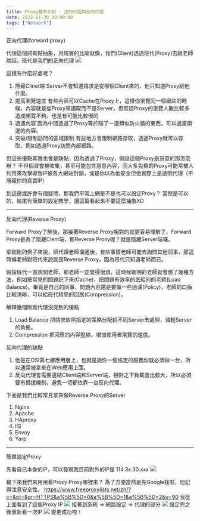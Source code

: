 ```yaml
---
title: Proxy基本介紹 - 正向代理與反向代理
date: 2022-11-30 00:00:00
tags: ["Network"]
---
```


正向代理(forward proxy)

代理這個詞有點抽象，用現實的比喻就像，我們(Client)透過班代(Proxy)去跟老師說話，班代是我們的正向代理
![](https://i.imgur.com/PTgibRB.png)

這樣有什麼好處呢？

<!--more-->
1. 隱藏Clinet端
Server不會知道請求是從哪個Client來的，他只知道Proxy給他什麼。
2. 提高瀏覽速度
有些內容可以Cache在Proxy上，這樣你瀏覽同一個網站的時候，內容就是從Proxy來讀取而不是Server，但假設Proxy的瀏覽人數比較多造成頻寬不夠，也是有可能比較慢的
3. 過濾內容
因為中間透過了Proxy等於隔了一道類似防火牆的東西，可以過濾兩邊的內容。
4. 突破/限制訪問的區域限制
有些地方會限制網路存取，透過Proxy就可以存取，例如透過Proxy訪問內部網路。

但這些優點其實也會是缺點，因為透過了Proxy，假設這個Proxy是惡意的那怎麼辦？
不但個資會被收集，甚至可能包含惡意內容，而大多免費的Proxy可能常被人利用來攻擊導致IP被各大網站封鎖，或是你以為他安全但他實際上是透明代理（不隱藏你的真實IP）

到這邊或許會有個疑問，那我們平常上網是不是也可以設定Proxy？
當然是可以的，結尾有簡單的設定教學，讓這篇看起來不要這麼抽象XD

---
反向代理(Reverse Proxy)

Forward Proxy了解後，那接著Reverse Proxy相對的就更容易理解了，Forward Proxy是為了隱藏Cient端，那Reverse Proxy呢？就是隱藏Server端囉。

拿剛剛的例子來說，班代跟老師溝通後，有些事情老師可能去詢問其他同事，那這時候老師對班代來說就是Reverse Proxy，因為班代只知道老師而已。

假設班代一直詢問老師，那老師一定覺得很煩，這時候聰明的老師就會想了幾種方法，例如把常見的問題記下來(Cache)，把問題有效率的丟給別的老師(Load Balance)，畢竟是自己的同事，問題內容還是要做一些過濾(Policy)，老師的口齒比較清晰，可以給班代精簡的回應(Compression)。

解釋幾個剛剛代理沒提到的優點
1. Load Balance
把請求依照指定的策略分配給不同Server去處理，減輕Server的負擔。
3. Compression
把回應的內容壓縮，增加使用者瀏覽的速度。

反向代理的缺點
1. 他是在OSI第七層應用層上，也就是說你一個協定的服務你就必須做一台，所以通常被拿來在Web應用上面。
2. 反向代理會需要連結Client端和Server端，相對之下負載會比較大，所以必須要有備援機制，避免一切都依靠一台反向代理。

下面是我們比較常見拿來做Reverse Proxy的Server
1. Nginx
2. Apache
3. HAproxy
4. IIS
5. Envoy
6. Yarp

---
簡單設定Proxy

先看自己本身的IP，可以發現我目前對外的IP是 114.3x.30.xxx 
![](https://i.imgur.com/WPLmul2.png)

接下來我們來用用看Proxy
Proxy哪裡來？ 為了方便當然是先Google找啦，但記得注意安全性。
https://www.freeproxylists.net/zh/?c=&pt=&pr=HTTPS&a%5B%5D=0&a%5B%5D=1&a%5B%5D=2&u=90
我從上面看到了這個Proxy IP
![](https://i.imgur.com/SxSsUOY.png)
接著到系統 => 網路設定 => 代理的部分
![](https://i.imgur.com/oetVcyd.png)
設定完之後重新看一次IP
![](https://i.imgur.com/V2w8dp9.png)
變更成功啦！
